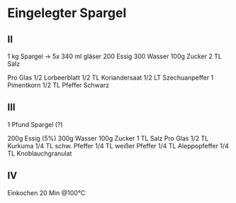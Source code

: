 # Eingelegter Spargel

## II
1 kg Spargel -> 5x 340 ml gläser
200 Essig
300 Wasser
100g Zucker
2 TL Salz

Pro Glas
1/2 Lorbeerblatt
1/2 TL Koriandersaat
1/2 LT Szechuanpeffer
1 Pimentkorn
1/2 TL Pfeffer Schwarz


## III
1 Pfund Spargel (?)

200g Essig (5%)
300g Wasser
100g Zucker
1 TL Salz
Pro Glas
1/2 TL Kurkuma
1/4 TL schw. Pfeffer
1/4 TL weißer Pfeffer
1/4 TL Aleppopfeffer
1/4 TL Knoblauchgranulat

## IV


Einkochen 20 Min @100°C

